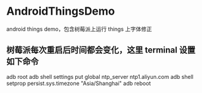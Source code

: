 # AndroidThingsDemo
android things demo，包含树莓派上运行 things 上字体修正


## 树莓派每次重启后时间都会变化，这里 terminal 设置如下命令 
adb root
adb shell settings put global ntp_server ntp1.aliyun.com 
adb shell setprop persist.sys.timezone "Asia/Shanghai"
adb reboot
